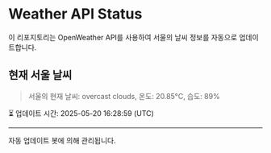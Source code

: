 
# Weather API Status

이 리포지토리는 OpenWeather API를 사용하여 서울의 날씨 정보를 자동으로 업데이트합니다.

## 현재 서울 날씨
> 서울의 현재 날씨: overcast clouds, 온도: 20.85°C, 습도: 89%

⏳ 업데이트 시간: 2025-05-20 16:28:59 (UTC)

---
자동 업데이트 봇에 의해 관리됩니다.
